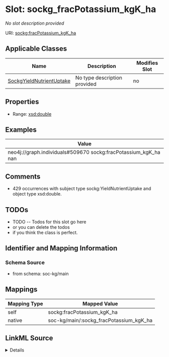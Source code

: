 

# Slot: sockg_fracPotassium_kgK_ha


_No slot description provided_





URI: [sockg:fracPotassium_kgK_ha](http://www.semanticweb.org/sockg/ontologies/2024/0/soil-carbon-ontology/fracPotassium_kgK_ha)



<!-- no inheritance hierarchy -->





## Applicable Classes

| Name | Description | Modifies Slot |
| --- | --- | --- |
| [SockgYieldNutrientUptake](../classes/SockgYieldNutrientUptake.md) | No type description provided |  no  |







## Properties

* Range: [xsd:double](http://www.w3.org/2001/XMLSchema#double)






## Examples

| Value |
| --- |
| neo4j://graph.individuals#509670 sockg:fracPotassium_kgK_ha nan |

## Comments

* 429 occurrences with subject type sockg:YieldNutrientUptake and object type xsd:double.

## TODOs

* TODO -- Todos for this slot go here
* or you can delete the todos
* if you think the class is perfect.

## Identifier and Mapping Information







### Schema Source


* from schema: soc-kg/main




## Mappings

| Mapping Type | Mapped Value |
| ---  | ---  |
| self | sockg:fracPotassium_kgK_ha |
| native | soc-kg/main/:sockg_fracPotassium_kgK_ha |




## LinkML Source

<details>
```yaml
name: sockg_fracPotassium_kgK_ha
description: No slot description provided
todos:
- TODO -- Todos for this slot go here
- or you can delete the todos
- if you think the class is perfect.
comments:
- 429 occurrences with subject type sockg:YieldNutrientUptake and object type xsd:double.
examples:
- value: neo4j://graph.individuals#509670 sockg:fracPotassium_kgK_ha nan
from_schema: soc-kg/main
rank: 1000
slot_uri: sockg:fracPotassium_kgK_ha
alias: sockg_fracPotassium_kgK_ha
domain_of:
- sockg_YieldNutrientUptake
range: double

```
</details>